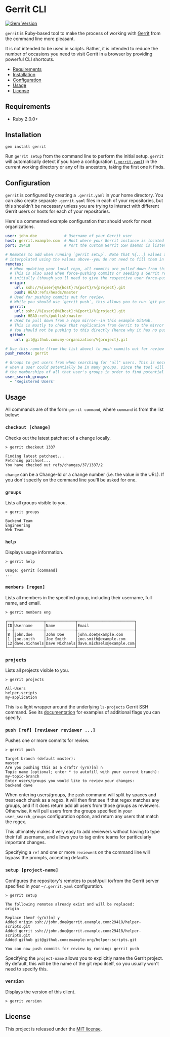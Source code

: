 # Gerrit CLI

[![Gem Version](https://badge.fury.io/rb/gerrit.svg)](http://badge.fury.io/rb/gerrit)

`gerrit` is Ruby-based tool to make the process of working with
[Gerrit](https://code.google.com/p/gerrit/) from the command line more
pleasant.

It is not intended to be used in scripts. Rather, it is intended to reduce the
number of occasions you need to visit Gerrit in a browser by providing powerful
CLI shortcuts.

* [Requirements](#requirements)
* [Installation](#installation)
* [Configuration](#configuration)
* [Usage](#usage)
* [License](#license)

## Requirements

* Ruby 2.0.0+

## Installation

```bash
gem install gerrit
```

Run `gerrit setup` from the command line to perform the initial setup. `gerrit`
will automatically detect if you have a configuration ([`.gerrit.yaml`](#configuration))
in the current working directory or any of its ancestors, taking the first one
it finds.

## Configuration

`gerrit` is configured by creating a `.gerrit.yaml` in your home directory.
You can also create separate `.gerrit.yaml` files in each of your repositories,
but this shouldn't be necessary unless you are trying to interact with
different Gerrit users or hosts for each of your repositories.

Here's a commented example configuration that should work for most
organizations.

```yaml
user: john.doe            # Username of your Gerrit user
host: gerrit.example.com  # Host where your Gerrit instance is located
port: 29418               # Port the custom Gerrit SSH daemon is listening on

# Remotes to add when running `gerrit setup`. Note that %{...} values are
# interpolated using the values above--you do not need to fill them in yourself.
remotes:
  # When updating your local repo, all commits are pulled down from this remote.
  # This is also used when force-pushing commits or seeding a Gerrit repo
  # initially (though you'll need to give the respective user force-push permissions)
  origin:
    url: ssh://%{user}@%{host}:%{port}/%{project}.git
    push: HEAD:refs/heads/master
  # Used for pushing commits out for review.
  # While you should use `gerrit push`, this allows you to run `git push gerrit`.
  gerrit:
    url: ssh://%{user}@%{host}:%{port}/%{project}.git
    push: HEAD:refs/publish/master
  # Used to pull down from a repo mirror--in this example GitHub.
  # This is mostly to check that replication from Gerrit to the mirror is working.
  # You should not be pushing to this directly (hence why it has no push spec).
  github:
    url: git@github.com:my-organization/%{project}.git

# Use this remote (from the list above) to push commits out for review
push_remote: gerrit

# Groups to get users from when searching for "all" users. This is necessary
# when a user could potentially be in many groups, since the tool will check
# the memberships of all that user's groups in order to find potential matches.
user_search_groups:
  - 'Registered Users'
```

## Usage

All commands are of the form `gerrit command`, where `command` is from the list
below:

### `checkout [change]`

Checks out the latest patchset of a change locally.

```
> gerrit checkout 1337

Finding latest patchset...
Fetching patchset...
You have checked out refs/changes/37/1337/2
```

`change` can be a Change-Id or a change number (i.e. the value in the URL). If
you don't specify on the command line you'll be asked for one.

### `groups`

Lists all groups visible to you.

```
> gerrit groups

Backend Team
Engineering
Web Team
```

### `help`

Displays usage information.

```
> gerrit help

Usage: gerrit [command]
...
```

### `members [regex]`

Lists all members in the specified group, including their username, full name,
and email.

```
> gerrit members eng

┌──┬─────────────┬─────────────┬─────────────────────────┐
│ID│Username     │Name         │Email                    │
├──┼─────────────┼─────────────┼─────────────────────────┤
│8 │john.doe     │John Doe     │john.doe@example.com     │
│1 │joe.smith    │Joe Smith    │joe.smith@example.com    │
│12│dave.michaels│Dave Michaels│dave.michaels@example.com│
└──┴─────────────┴─────────────┴─────────────────────────┘
```

### `projects`

Lists all projects visible to you.

```
> gerrit projects

All-Users
helper-scripts
my-application
```

This is a light wrapper around the underlying `ls-projects` Gerrit SSH command.
See its [documentation](https://gerrit-review.googlesource.com/Documentation/cmd-ls-projects.html)
for examples of additional flags you can specify.

### `push [ref] [reviewer reviewer ...]`

Pushes one or more commits for review.

```
> gerrit push

Target branch (default master):
master
Are you pushing this as a draft? (y/n)[n] n
Topic name (optional; enter * to autofill with your current branch):
my-topic-branch
Enter users/groups you would like to review your changes:
backend dave
```

When entering users/groups, the `push` command will split by spaces and treat
each chunk as a regex. It will then first see if that regex matches any groups,
and if it does return add all users from those groups as reviewers.
Otherwise, it will pull users from the groups specified in your
`user_search_groups` configuration option, and return any users that match the
regex.

This ultimately makes it very easy to add reviewers without having to type
their full username, and allows you to tag entire teams for pariticularly
important changes.

Specifying a `ref` and one or more `reviewer`s on the command line will bypass
the prompts, accepting defaults.

### `setup [project-name]`

Configures the repository's remotes to push/pull to/from the Gerrit server
specified in your `~/.gerrit.yaml` configuration.

```
> gerrit setup

The following remotes already exist and will be replaced:
origin

Replace them? (y/n)[n] y
Added origin ssh://john.doe@gerrit.example.com:29418/helper-scripts.git
Added gerrit ssh://john.doe@gerrit.example.com:29418/helper-scripts.git
Added github git@github.com:example-org/helper-scripts.git

You can now push commits for review by running: gerrit push
```

Specifying the `project-name` allows you to explicitly name the Gerrit
project. By default, this will be the name of the git repo itself, so you
usually won't need to specify this.

### `version`

Displays the version of this client.

```
> gerrit version
```

## License

This project is released under the [MIT license](LICENSE.md).
